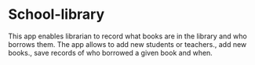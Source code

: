 # School-library
This app enables librarian to record what books are in the library and who borrows them. The app allows to add new students or teachers., add new books., save records of who borrowed a given book and when.
